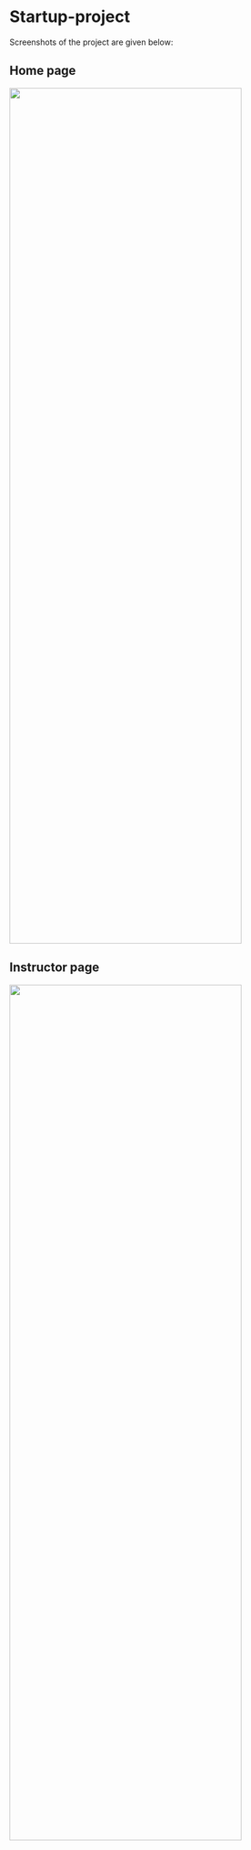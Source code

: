 # Startup-project
Screenshots of the project are given below:

## Home page
<img src="https://user-images.githubusercontent.com/25477302/111502326-f7983880-876f-11eb-8730-59c7102c4e54.png" width="90%" height="1500px"></img>

## Instructor page
<img src="https://user-images.githubusercontent.com/25477302/111505257-a89fd280-8772-11eb-8535-89bbd2050b1c.png" width="90%" height="1500px"></img>

